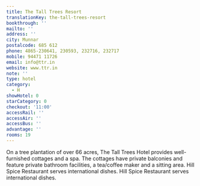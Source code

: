 ```yaml
---
title: The Tall Trees Resort
translationKey: the-tall-trees-resort
bookthrough: ''
mailto: ''
address: ''
city: Munnar
postalcode: 685 612
phone: 4865-230641, 230593, 232716, 232717
mobile: 94471 11726
email: info@ttr.in
website: www.ttr.in
note: ''
type: hotel
category:
  - H
showHotel: 0
starCategory: 0
checkout: '11:00'
accessRail: ''
accessAir: ''
accessBus: ''
advantage: ''
rooms: 19
---
```

On a tree plantation of over 66 acres, The Tall Trees Hotel provides well-furnished cottages and a spa.     The cottages have private balconies and feature private bathroom facilities, a tea/coffee maker and a sitting area.    Hill Spice Restaurant serves international dishes.  Hill Spice Restaurant serves international dishes.